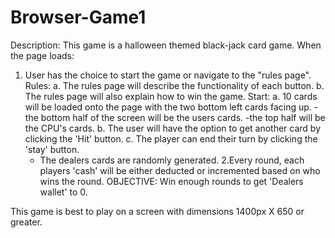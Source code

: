 # Browser-Game1
Description:
 This game is a halloween themed black-jack card game.
 When the page loads:
  1. User has the choice to start the game or navigate to the "rules page".
    Rules:
      a. The rules page will describe the functionality of each button.
      b. The rules page will also explain how to win the game.
    Start:
      a. 10 cards will be loaded onto the page with the two bottom left cards facing up.
        -the bottom half of the screen will be the users cards.
        -the top half will be the CPU's cards.
      b. The user will have the option to get another card by clicking the 'Hit' button.
      c. The player can end their turn by clicking the 'stay' button.
        - The dealers cards are randomly generated.
  2.Every round, each players 'cash' will be either deducted or incremented based on who wins the round.
OBJECTIVE:
  Win enough rounds to get 'Dealers wallet' to 0.

This game is best to play on a screen with dimensions 1400px X 650 or greater.
      
     
    
